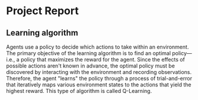 # Project Report

## Learning algorithm

Agents use a policy to decide which actions to take within an environment. The primary objective of the learning algorithm is to find an optimal policy—i.e., a policy that maximizes the reward for the agent. Since the effects of possible actions aren't known in advance, the optimal policy must be discovered by interacting with the environment and recording observations. Therefore, the agent "learns" the policy through a process of trial-and-error that iteratively maps various environment states to the actions that yield the highest reward. This type of algorithm is called Q-Learning.
